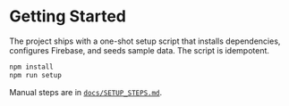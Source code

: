 # Getting Started

The project ships with a one-shot setup script that installs dependencies, configures Firebase, and seeds sample data. The script is idempotent.

```bash
npm install
npm run setup
```

Manual steps are in [`docs/SETUP_STEPS.md`](SETUP_STEPS.md).
